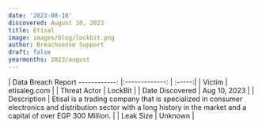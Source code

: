 ```yaml
---
date: '2023-08-10'
discovered: August 10, 2023
title: Etisal
image: images/blog/lockbit.png
author: Breachsense Support
draft: false
yearmonths: 2023/august
---
```



| Data Breach Report
------------:     |:-------------:    | :-----:|
| Victim      | etisaleg.com      | 
| Threat Actor      | LockBit      | 
| Date Discovered      | Aug 10, 2023      | 
| Description      | Etisal is a trading company that is specialized in consumer electronics and distribution sector with a long history in the market and a capital of over EGP 300 Million.      | 
| Leak Size      | Unknown      | 

